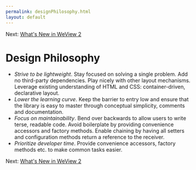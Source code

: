 ```yaml
---
permalink: designPhilosophy.html
layout: default
---
```


Next\: [What's New in WeView 2](whatsNewWeView2.html)

Design Philosophy
==

<!-- TEMPLATE START -->

* _Strive to be lightweight_. Stay focused on solving a single problem. Add no third-party dependencies. Play nicely with other layout mechanisms. Leverage existing understanding of HTML and CSS: container-driven, declarative layout.
* _Lower the learning curve_.  Keep the barrier to entry low and ensure that the library is easy to master through conceptual simplicity, comments and documentation.
* _Focus on maintainability_. Bend over backwards to allow users to write terse, readable code.  Avoid boilerplate by providing convenience accessors and factory methods. Enable chaining by having all setters and configuration methods return a reference to the receiver. 
* _Prioritize developer time_. Provide convenience accessors, factory methods etc. to make common tasks easier. 

<!-- TEMPLATE END -->

Next\: [What's New in WeView 2](whatsNewWeView2.html)